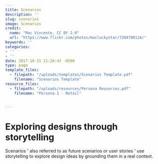 ```yaml
---
title: Scenarios
description: ''
slug: scenarios
image: Scenarios
credit:
  name: "Mac Vincente, CC BY 2.0"
  url: "https://www.flickr.com/photos/macluckystar/7204790124/"
keywords: ''
categories:
- ''
- ''
date: 2017-10-31 21:28:43 -0500
type: page
template_files:
  - filepath: "/uploads/templates/Scenarios Template.pdf"
    filename: "Scenarios Template"
resource_files:
  - filepath: "/uploads/resources/Persona Resources.pdf"
    filename: "Persona 1 - Retail"


---
```

# Exploring designs through storytelling

Scenarios ' also referred to as future scenarios or user stories ' use storytelling to explore design ideas by grounding them in a real context.
